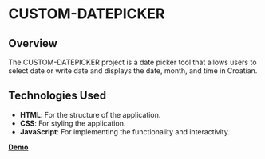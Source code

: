 <div align="left">

# CUSTOM-DATEPICKER

## Overview
The CUSTOM-DATEPICKER project is a date picker tool that allows users to select date or write date and displays the date, month, and time in Croatian.

## Technologies Used
- **HTML**: For the structure of the application.
- **CSS**: For styling the application.
- **JavaScript**: For implementing the functionality and interactivity.
  
[**Demo**](https://tlapov.github.io/CUSTOM-DATEPICKER/)

</div>
